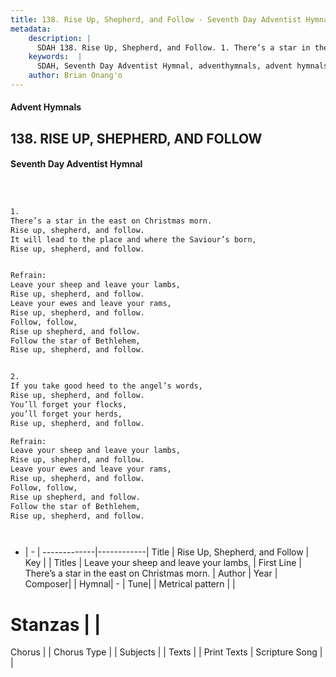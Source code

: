 ```yaml
---
title: 138. Rise Up, Shepherd, and Follow - Seventh Day Adventist Hymnal
metadata:
    description: |
      SDAH 138. Rise Up, Shepherd, and Follow. 1. There’s a star in the east on Christmas morn. Rise up, shepherd, and follow. It will lead to the place and where the Saviour’s born, Rise up, shepherd, and follow. 
    keywords:  |
      SDAH, Seventh Day Adventist Hymnal, adventhymnals, advent hymnals, Rise Up, Shepherd, and Follow, There’s a star in the east on Christmas morn. ,Leave your sheep and leave your lambs,
    author: Brian Onang'o
---
```


#### Advent Hymnals
## 138. RISE UP, SHEPHERD, AND FOLLOW
#### Seventh Day Adventist Hymnal

```txt



1.
There’s a star in the east on Christmas morn.
Rise up, shepherd, and follow.
It will lead to the place and where the Saviour’s born,
Rise up, shepherd, and follow.


Refrain:
Leave your sheep and leave your lambs,
Rise up, shepherd, and follow.
Leave your ewes and leave your rams,
Rise up, shepherd, and follow.
Follow, follow,
Rise up shepherd, and follow.
Follow the star of Bethlehem,
Rise up, shepherd, and follow.


2.
If you take good heed to the angel’s words,
Rise up, shepherd, and follow.
You’ll forget your flocks,
you’ll forget your herds,
Rise up, shepherd, and follow.

Refrain:
Leave your sheep and leave your lambs,
Rise up, shepherd, and follow.
Leave your ewes and leave your rams,
Rise up, shepherd, and follow.
Follow, follow,
Rise up shepherd, and follow.
Follow the star of Bethlehem,
Rise up, shepherd, and follow.




```

- |   -  |
-------------|------------|
Title | Rise Up, Shepherd, and Follow |
Key |  |
Titles | Leave your sheep and leave your lambs, |
First Line | There’s a star in the east on Christmas morn. |
Author | 
Year | 
Composer|  |
Hymnal|  - |
Tune|  |
Metrical pattern | |
# Stanzas |  |
Chorus |  |
Chorus Type |  |
Subjects |  |
Texts |  |
Print Texts | 
Scripture Song |  |
  
